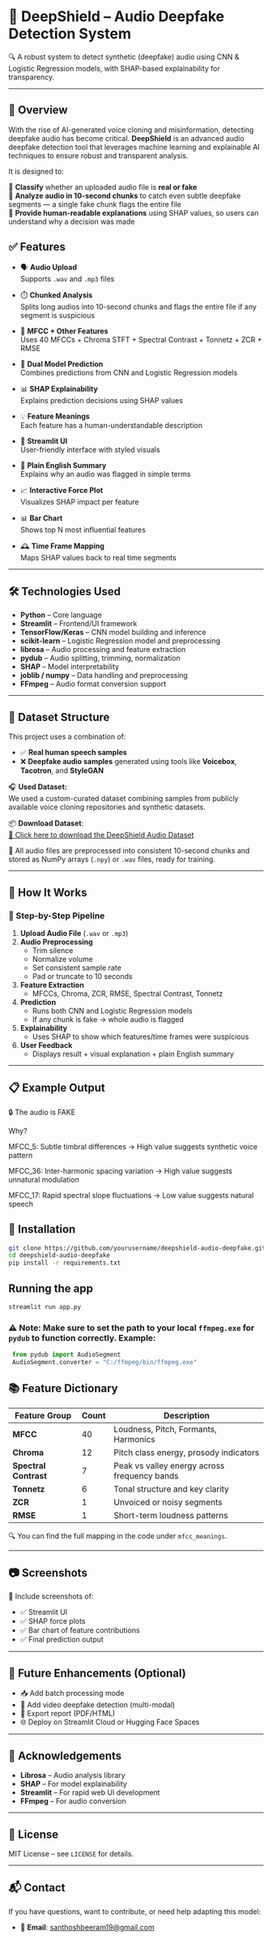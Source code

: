 # 🎤 DeepShield – Audio Deepfake Detection System

🔍 A robust system to detect synthetic (deepfake) audio using CNN & Logistic Regression models, with SHAP-based explainability for transparency.

---

## 🧠 Overview

With the rise of AI-generated voice cloning and misinformation, detecting deepfake audio has become critical. **DeepShield** is an advanced audio deepfake detection tool that leverages machine learning and explainable AI techniques to ensure robust and transparent analysis.

It is designed to:

🎯 **Classify** whether an uploaded audio file is **real or fake**  
🧩 **Analyze audio in 10-second chunks** to catch even subtle deepfake segments — a single fake chunk flags the entire file  
📜 **Provide human-readable explanations** using SHAP values, so users can understand why a decision was made


## ✅ Features

- 🗣️ **Audio Upload**  
  Supports `.wav` and `.mp3` files

- ⏱️ **Chunked Analysis**  
  Splits long audios into 10-second chunks and flags the entire file if any segment is suspicious

- 🧮 **MFCC + Other Features**  
  Uses 40 MFCCs + Chroma STFT + Spectral Contrast + Tonnetz + ZCR + RMSE

- 🤖 **Dual Model Prediction**  
  Combines predictions from CNN and Logistic Regression models

- 📊 **SHAP Explainability**  
  Explains prediction decisions using SHAP values

- 💡 **Feature Meanings**  
  Each feature has a human-understandable description

- 🎨 **Streamlit UI**  
  User-friendly interface with styled visuals

- 🧾 **Plain English Summary**  
  Explains why an audio was flagged in simple terms

- 📈 **Interactive Force Plot**  
  Visualizes SHAP impact per feature

- 📊 **Bar Chart**  
  Shows top N most influential features

- 🕰️ **Time Frame Mapping**  
  Maps SHAP values back to real time segments

---

## 🛠️ Technologies Used

- **Python** – Core language  
- **Streamlit** – Frontend/UI framework  
- **TensorFlow/Keras** – CNN model building and inference  
- **scikit-learn** – Logistic Regression model and preprocessing  
- **librosa** – Audio processing and feature extraction  
- **pydub** – Audio splitting, trimming, normalization  
- **SHAP** – Model interpretability  
- **joblib / numpy** – Data handling and preprocessing  
- **FFmpeg** – Audio format conversion support

---

## 📁 Dataset Structure

This project uses a combination of:

- ✅ **Real human speech samples**  
- ❌ **Deepfake audio samples** generated using tools like **Voicebox**, **Tacotron**, and **StyleGAN**

🎧 **Used Dataset:**  
We used a custom-curated dataset combining samples from publicly available voice cloning repositories and synthetic datasets.

📦 **Download Dataset**:  
[🔗 Click here to download the DeepShield Audio Dataset]([https://www.kaggle.com/datasets/mohammedabdeldayem/the-fake-or-real-dataset]) 

🧹 All audio files are preprocessed into consistent 10-second chunks and stored as NumPy arrays (`.npy`) or `.wav` files, ready for training.

---


## 🧪 How It Works

### 🔄 Step-by-Step Pipeline

1. **Upload Audio File** (`.wav` or `.mp3`)
2. **Audio Preprocessing**  
   - Trim silence  
   - Normalize volume  
   - Set consistent sample rate  
   - Pad or truncate to 10 seconds  
3. **Feature Extraction**  
   - MFCCs, Chroma, ZCR, RMSE, Spectral Contrast, Tonnetz  
4. **Prediction**  
   - Runs both CNN and Logistic Regression models  
   - If any chunk is fake → whole audio is flagged  
5. **Explainability**  
   - Uses SHAP to show which features/time frames were suspicious  
6. **User Feedback**  
   - Displays result + visual explanation + plain English summary

---

## 📋 Example Output

🔒 The audio is FAKE

Why?

MFCC_5: Subtle timbral differences → High value suggests synthetic voice pattern

MFCC_36: Inter-harmonic spacing variation → High value suggests unnatural modulation

MFCC_17: Rapid spectral slope fluctuations → Low value suggests natural speech

## 🚀 Installation

```bash
git clone https://github.com/yourusername/deepshield-audio-deepfake.git   
cd deepshield-audio-deepfake
pip install -r requirements.txt
```

## Running the app
```bash
streamlit run app.py
```

### ⚠️ Note: Make sure to set the path to your local `ffmpeg.exe` for `pydub` to function correctly. Example:
```python
 from pydub import AudioSegment  
 AudioSegment.converter = "C:/ffmpeg/bin/ffmpeg.exe"
```



## 📚 Feature Dictionary

| Feature Group        | Count | Description                                         |
|----------------------|-------|-----------------------------------------------------|
| **MFCC**             | 40    | Loudness, Pitch, Formants, Harmonics               |
| **Chroma**           | 12    | Pitch class energy, prosody indicators             |
| **Spectral Contrast**| 7     | Peak vs valley energy across frequency bands       |
| **Tonnetz**          | 6     | Tonal structure and key clarity                    |
| **ZCR**              | 1     | Unvoiced or noisy segments                         |
| **RMSE**             | 1     | Short-term loudness patterns                       |

🔍 You can find the full mapping in the code under `mfcc_meanings`.

---

## 📷 Screenshots

📸 Include screenshots of:

- ✅ Streamlit UI  
- ✅ SHAP force plots  
- ✅ Bar chart of feature contributions  
- ✅ Final prediction output  

---

## 📌 Future Enhancements (Optional)

- 📥 Add batch processing mode  
- 📼 Add video deepfake detection (multi-modal)  
- 📄 Export report (PDF/HTML)  
- 🌐 Deploy on Streamlit Cloud or Hugging Face Spaces  

---

## 🙌 Acknowledgements

- **Librosa** – Audio analysis library  
- **SHAP** – For model explainability  
- **Streamlit** – For rapid web UI development  
- **FFmpeg** – For audio conversion  

---

## 📄 License

MIT License – see `LICENSE` for details.

---

## 📬 Contact

If you have questions, want to contribute, or need help adapting this model:

- 📧 **Email**: santhoshbeeram19@gmail.com  

